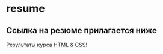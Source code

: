 # resume

## Ссылка на резюме прилагается ниже

[Результаты курса HTML & CSS!](https://ivanvireykin.github.io/resume/)
